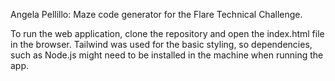 Angela Pellillo: Maze code generator for the Flare Technical Challenge.

To run the web application, clone the repository and open the index.html file in the browser. Tailwind was used for the basic styling, so dependencies, such as Node.js might need to be installed in the machine when running the app.
